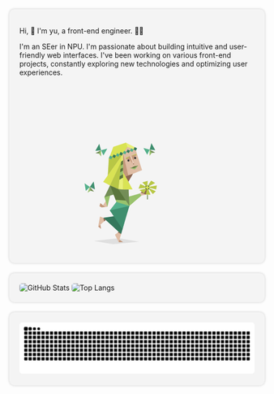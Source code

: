 
<div style="display: flex; flex-wrap: wrap; justify-content: space-between; gap: 20px;">
    <!-- 个人介绍部分 -->
    <div style="flex: 1; min-width: 300px; background-color: #f4f4f4; border-radius: 10px; padding: 20px; box-shadow: 0 0 5px rgba(0, 0, 0, 0.2);">
        <p>Hi, 👋 I'm yu, a front-end engineer. 👨‍💻</p>
        <p>I'm an SEer in NPU. I'm passionate about building intuitive and user-friendly web interfaces. I've been working on various front-end projects, constantly exploring new technologies and optimizing user experiences.</p>
        <br/><br/><br/><br/><br/><br/>
        <p><svg t="1733499187279" class="icon" viewBox="0 0 1024 1024" version="1.1" xmlns="http://www.w3.org/2000/svg" p-id="1574" width="400" height="200"><path d="M598.7584 637.1328l-71.552-16.5888-59.5712-22.3232-27.0848 42.7776-39.296 42.4192 25.4464 26.368 14.5664 32.9984-37.6064 10.5216-67.8656 4.2496 17.8944 10.1376 6.4512 11.9808 58.2656 49.2288 71.7312 69.3504 11.0592 4.9664 14.5664 18.2528 2.7904-27.0848 10.88-21.0432 36.864-140.1344 32.4608-96.0768z" fill="#3F8F6F" p-id="1575"></path><path d="M705.7152 512.1024l-45.3632 20.096-65.8432 11.8016-7.3728-35.4048 4.0704-36.6848-30.7968 5.3504-26.752-4.4288-20.8384 0.5376-24.8832-4.4032-39.6544-8.8576-45.0048-28.416-16.2048 43.52-40.576 74.1376 13.824 27.1104 16.5888 70.4512 9.6-69.888 17.152-43.7248 12.544-8.6528 22.5024-1.1008 16.768 28.5696 3.8656 23.9872 7.0144 9.5744 1.28 12.544 59.008 13.4656 72.1152 25.4464 56.9856-54.0416 64.3584-49.0496-10.88-9.5744-3.5072-12.3648z" fill="#709D53" p-id="1576"></path><path d="M676.5824 56.6272l-15.1296-2.4064-9.216-9.3952-45.7216-17.7152L563.3536 0l-67.3024 28.416-59.392 13.6448-10.3168 40.7552-23.0656 47.9488-4.224 13.6448-7.5776 10.7008-0.9216 60.8512-9.3952 112.6656-17.3312 31.3344-29.312 35.7888 37.6064 14.1824 31.1552 21.76 39.1168 22.144 45.5424 15.1296 31.3344 6.0672 14.3872-2.2016 37.4528 3.5072 20.096-4.4288 18.0736-5.5296 21.1968 4.7872-21.0176-31.5392-20.3008-44.8 18.9952-42.24 27.1104-39.2704 41.4976-19.7376 49.6128-16.5888-36.3264-94.2336-25.2672-101.6064 2.0224-14.3872 9.7792-10.1376z" fill="#DFBDA5" p-id="1577"></path><path d="M698.3424 998.4512l-207.0784-34.3808-251.7248 26.368L434.4576 1024l263.8848-25.5488z" fill="#2B2B2B" opacity=".1" p-id="1578"></path><path d="M635.264 313.3184l91.1104-36.3264-61.5936-195.84-23.9872-12.16-24.5248-11.8016-37.248-14.3872-28.032 42.0352-5.7088-2.944-11.4432 23.6032 54.0416 224.5888 47.3856-16.768z" fill="#DFBDA5" p-id="1579"></path><path d="M664.96 81.152l-12.7232-36.3264L563.3536 0l-5.7088 43.3408 21.376-0.5376 37.248 14.3872 24.5248 11.8016 24.1664 12.16z" fill="#E8F078" p-id="1580"></path><path d="M563.3536 0l-126.6944 42.0608-33.3824 88.704-11.8016 24.3456 35.6096-12.3648 35.4048-11.8016 35.4048-12.544 36.1472-12.544 16.9472-21.0176 28.032-42.0352L563.3536 0z" fill="#D9E354" p-id="1581"></path><path d="M534.0416 105.856l-35.2256 12.3648-36.3264 12.7232-35.4048 11.8016-35.6096 12.3648-10.3168 173.5168 141.2608-198.4256 11.6224-24.3456z" fill="#B8C745" p-id="1582"></path><path d="M617.9328 131.6864l18.4576 50.1504 33.3568-59.7504-51.8144 9.6zM605.5936 133.888l-44.0832 32.64 37.4272 4.7872 34.304 40.2176-27.648-77.6448zM534.0416 105.856l53.8368 224.2304-7.7312 8.32-20.48 2.7648-14.3872-17.8944-10.1376-25.6256-6.0928-67.5072 4.992-124.288z" fill="#C3987B" p-id="1583"></path><path d="M645.9648 207.6416l-3.1232 13.4656-9.6-9.5744 12.7232-3.8912z" fill="#8B6651" p-id="1584"></path><path d="M605.5936 133.888l-41.3184 18.2528-2.7648 14.3872 44.0832-32.64zM617.9328 131.6864l47.7696-17.3568 4.0448 7.7568-51.8144 9.6z" fill="#B8C745" p-id="1585"></path><path d="M559.6672 341.1712l29.4912 53.6576 46.1056-81.5104-47.3856 16.768-28.2112 11.0848z" fill="#8B6651" p-id="1586"></path><path d="M605.5936 133.888l27.648 77.6448 12.7232-3.8912-28.032-75.9552-12.3392 2.2016z" fill="#E8CAB6" p-id="1587"></path><path d="M522.4192 130.2016L487.936 468.9664l45.7216 3.8656 1.4848-175.1808-1.3056-192.1536-11.4176 24.704z" fill="#E8F078" p-id="1588"></path><path d="M516.1472 190.1312l-112.8704 241.5616-68.7616-35.9424 46.6432-67.1232 141.2608-198.4256-6.272 59.9296zM535.1424 297.6512l54.016 97.1776 41.3184 76.3392-96.8192 1.664 1.4848-175.1808z" fill="#D9E354" p-id="1589"></path><path d="M516.1472 190.1312l-112.8704 241.5616 84.6592 37.2736 9.5744-95.36 16.4096-72.6528 2.2272-110.8224z" fill="#B8C745" p-id="1590"></path><path d="M688.2048 229.2224L650.752 255.232l-48.6656 1.28 52.5568 13.1072 33.5616-40.3968z" fill="#99C26D" p-id="1591"></path><path d="M688.2048 229.2224l-15.3088 5.5296-21.2224 3.5072-13.6448 4.608-16.0256 9.216-19.9168 4.4288 48.6656-1.28 37.4528-26.0096z" fill="#5A753D" p-id="1592"></path><path d="M676.5824 56.6272l-24.3456-11.8016-11.9808 24.3456 24.704 11.9808 11.6224-24.5248z" fill="#35785D" p-id="1593"></path><path d="M640.7936 68.992l-24.5248-11.8016-11.8016 24.32 24.7296 12.0064 11.5968-24.5248z" fill="#54B08B" p-id="1594"></path><path d="M605.3888 81.152l-24.704-11.9808-11.6224 24.5248 24.3456 11.8016 11.9808-24.3456z" fill="#35785D" p-id="1595"></path><path d="M569.6256 93.696L545.28 81.8944l-11.9808 24.5248 24.5248 11.8016 11.8016-24.5248z" fill="#54B08B" p-id="1596"></path><path d="M534.0416 105.856l-24.5248-11.9808-11.6224 24.5248 24.5248 11.8016 11.6224-24.3456z" fill="#35785D" p-id="1597"></path><path d="M498.816 118.2208l-24.3456-11.9808-11.9808 24.704 24.704 11.6224 11.6224-24.3456z" fill="#54B08B" p-id="1598"></path><path d="M463.4112 130.2016l-24.704-11.8016-11.6224 24.3456 24.5248 11.9808 11.8016-24.5248z" fill="#35785D" p-id="1599"></path><path d="M427.8272 142.5664l-24.5504-11.8016-11.8016 24.3456 24.3456 11.9808 12.0064-24.5248z" fill="#54B08B" p-id="1600"></path><path d="M534.2208 177.7664l-18.0736 12.3648-4.2496 43.1616 22.6816-15.3088-0.3584-40.2176z" fill="#5A753D" p-id="1601"></path><path d="M534.5792 217.984l-22.6816 15.3088-3.1232 31.3344 25.984-14.3872-0.1792-32.256z" fill="#99C26D" p-id="1602"></path><path d="M534.7584 250.24l-25.984 14.3872-3.6864 34.8672 29.8752-16.6144-0.2048-32.64z" fill="#5A753D" p-id="1603"></path><path d="M534.9632 282.88l-29.8752 16.6144-3.8912 38.528 33.7664-19.3536V282.88z" fill="#99C26D" p-id="1604"></path><path d="M534.9632 318.6688l-33.7664 19.3536-3.6864 35.584 37.248-20.6336 0.2048-34.304z" fill="#5A753D" p-id="1605"></path><path d="M591.2064 471.9104l7.552 165.2224-110.8224-168.1664 45.7216 3.8656 57.5488-0.9216z" fill="#738D57" p-id="1606"></path><path d="M594.5088 544l111.2064-31.8976 10.496 9.6 3.8912 12.3392-121.344 103.0912-4.2496-93.1328z" fill="#99C26D" p-id="1607"></path><path d="M705.7152 512.1024l17.5104-18.0736 22.3232 16.6144 24.3456-39.4752h6.6304l-11.4432 52.736-44.9792 10.1376-14.3872-21.9392z" fill="#DFBDA5" p-id="1608"></path><path d="M714.368 502.8864l50.7136 21.0176 9.7792-23.7824 1.664-28.9536h-6.6304l-16.0512 20.096-8.2944 19.3792-10.5216-12.544-11.8016-4.0704-8.8576 8.8576z" fill="#8B6651" p-id="1609"></path><path d="M403.2768 431.6928l56.064 144.4096 34.1248 10.496 69.5296-3.5072-75.0592-114.1248-84.6592-37.2736z" fill="#5A753D" p-id="1610"></path><path d="M562.9952 583.0912l-103.6544-6.9888 8.2944 22.1184 49.0752 35.2256 82.048 3.6864-35.7632-54.0416z" fill="#99C26D" p-id="1611"></path><path d="M403.2768 431.6928l-56.7808 117.6576 92.2112-25.8048-35.4304-91.8528z" fill="#738D57" p-id="1612"></path><path d="M403.6608 533.2992l-26.752 113.6128-19.7888-30.8224 2.0992-25.9584-12.7232-40.7808 57.1648-16.0512z" fill="#99C26D" p-id="1613"></path><path d="M376.9088 646.912l-23.1168 2.3808-27.4944-7.8848 32.9472-51.3024 17.664 56.8064z" fill="#DFBDA5" p-id="1614"></path><path d="M467.6352 598.2208l-66.3808 85.1968 87.04 14.5664 110.464-60.8512-131.1232-38.912z" fill="#54B08B" p-id="1615"></path><path d="M401.2544 683.4176l40.0128 59.3664-21.0176 61.9776 109.184 68.5824 69.3248-236.2112-197.504 46.2848z" fill="#3F8F6F" p-id="1616"></path><path d="M441.2672 742.784l-105.472 14.7712 10.88 15.488 13.4656 6.6304 131.6608 119.8592 6.0928 7.552 17.8688 14.3872 13.6704-48.128-88.1664-130.56z" fill="#35785D" p-id="1617"></path><path d="M335.7952 757.5552l-33.7408-12.1856-18.2528 100.5056 76.3392-66.2016-24.3456-22.1184z" fill="#DFBDA5" p-id="1618"></path><path d="M305.5616 827.0592l7.3728 42.5984-29.1328-23.7824 21.76-18.816z" fill="#C3987B" p-id="1619"></path><path d="M491.8016 899.5328l-38.7328 28.7744 38.1952 74.88 24.4992-81.7152-23.9616-21.9392z" fill="#DFBDA5" p-id="1620"></path><path d="M491.264 1003.1872l43.4944-0.9472-35.9424-24.5248-7.552 25.472z" fill="#C3987B" p-id="1621"></path><path d="M335.7952 757.5552l7.936 36.5056 16.4096-14.3872-24.3456-22.1184zM515.7632 921.472l-33.3568-14.7456 7.7312-8.4736 25.6256 23.2192z" fill="#8B6651" p-id="1622"></path><path d="M353.792 649.2928l-48.3584-40.0384-8.1152 31.6928 21.376 12.16 35.0976-3.8144z" fill="#C3987B" p-id="1623"></path><path d="M860.5184 75.3408L821.248 5.2736l-17.3312 64.7168 56.6016 5.3504z" fill="#3F8F6F" p-id="1624"></path><path d="M803.9168 69.9904l-63.0784-16.0512 38.1696 67.8656 24.9088-51.8144z" fill="#54B08B" p-id="1625"></path><path d="M859.5968 100.4288l-55.68-30.4384 7.552 20.48 13.0816 13.824 35.0464-3.8656z" fill="#738D57" p-id="1626"></path><path d="M803.9168 69.9904l-1.664 63.0784 22.2976-28.7744-20.6336-34.304z" fill="#99C26D" p-id="1627"></path><path d="M255.488 81.6896l39.0912-70.2464 17.536 64.7168-56.6272 5.5296z" fill="#3F8F6F" p-id="1628"></path><path d="M312.1152 76.16l63.0528-16.0256-38.3488 67.84-24.704-51.8144z" fill="#54B08B" p-id="1629"></path><path d="M256.4096 106.4192l55.7056-30.2592-10.5216 23.808-10.3168 10.496-34.8672-4.0448z" fill="#738D57" p-id="1630"></path><path d="M312.1152 76.16l1.6384 63.0784-22.4768-28.7744 20.8384-34.304z" fill="#99C26D" p-id="1631"></path><path d="M250.9824 470.6048l-12.928-79.4624-38.528 54.9376 51.456 24.5248z" fill="#3F8F6F" p-id="1632"></path><path d="M199.5264 446.08l-53.6576-36.864 12.7232 77.0816 40.9344-40.2176z" fill="#54B08B" p-id="1633"></path><path d="M241.5616 493.4656l-42.0352-47.3856 1.664 22.5024 6.0672 16.7936 34.304 8.0896z" fill="#738D57" p-id="1634"></path><path d="M199.5264 446.08l-23.04 58.4704 30.7712-19.1744-7.7312-39.296z" fill="#99C26D" p-id="1635"></path><path d="M799.7696 471.168h-39.1168v-38.912h39.1168v38.912z" fill="#5A753D" p-id="1636"></path><path d="M785.5616 524.6464l0.7424 47.5648h-9.6l0.7424-47.5648h8.1152z" fill="#738D57" p-id="1637"></path><path d="M780.3904 432.256l3.8912-46.464-54.2208 14.5664 30.592 31.8976h19.7376zM760.6528 440.7296l-51.072-23.424-18.2528 46.1056 69.3248-8.1152v-14.5664zM760.6528 463.4112l-59.5456 13.6448 44.4416 33.5872 24.3456-39.4752h-9.2416v-7.7568zM776.5248 471.168l-11.4432 52.736 46.848 0.7424-21.5808-53.4784h-13.824zM799.7696 471.168l35.9424 47.5648 30.0544-29.1328-65.9968-29.4912v11.0592zM799.7696 453.8368l69.6832 16.5888 7.0144-39.2704-76.6976 13.6448v9.0368zM799.7696 438.3488l59.3664-31.1808-40.3712-24.5248-32.2816 49.6128h13.2864v6.0928z" fill="#B8C745" p-id="1638"></path><path d="M780.3904 432.256l-19.7376 19.5584 19.7376 19.3536 19.3792-19.3536-19.3792-19.5584z" fill="#D9E354" p-id="1639"></path><path d="M657.408 144.9472a10.24 10.24 0 0 0-10.24 10.24 10.24 10.24 0 0 0 10.24 10.24 10.4704 10.4704 0 0 0 10.496-10.24 10.24 10.24 0 0 0-10.496-10.24zM589.5424 169.472a10.6496 10.6496 0 0 0-10.5216 10.5216 10.4704 10.4704 0 0 0 10.5216 10.24 10.24 10.24 0 0 0 10.24-10.24 10.4704 10.4704 0 0 0-10.24-10.5216z" fill="#2B2B2B" p-id="1640"></path></svg></p>
    </div>
    <!-- GitHub 统计信息部分 -->
    <div style="flex: 1; min-width: 300px; background-color: #f4f4f4; border-radius: 10px; padding: 20px; box-shadow: 0 0 5px rgba(0, 0, 0, 0.2);">
        <img src="https://github-readme-stats.vercel.app/api?username=anuraghazra&show_icons=true&theme=dracula" alt="GitHub Stats" style="width: 100%; height: auto; border-radius: 5px;">
        <img src="https://github-readme-stats.vercel.app/api/top-langs/?username=anuraghazra&layout=donut-vertical" alt="Top Langs" style="width: 100%; height: auto; border-radius: 5px;">
    </div>
    <!-- 开源贡献图表部分 -->
    <div style="flex: 1; min-width: 300px; background-color: #f4f4f4; border-radius: 10px; padding: 20px; box-shadow: 0 0 5px rgba(0, 0, 0, 0.2);">
        <img src="https://raw.githubusercontent.com/zy-zy-oss/zy-zy-oss/output/github-contribution-grid-snake.svg" alt="Contribution Grid" style="width: 100%; height: auto; border-radius: 5px;">
    </div>

   
</div>

